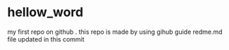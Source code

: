 # hellow_word
my first repo on github .
this repo is made by using gihub guide
redme.md file updated in this commit

